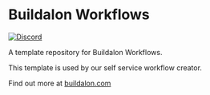 # Buildalon Workflows

[![Discord](https://img.shields.io/discord/939721153688264824.svg?label=&logo=discord&logoColor=ffffff&color=7389D8&labelColor=6A7EC2)](https://discord.gg/VM9cWJ9rjH)

A template repository for Buildalon Workflows.

This template is used by our self service workflow creator.

Find out more at [buildalon.com](https://www.buildalon.com)
